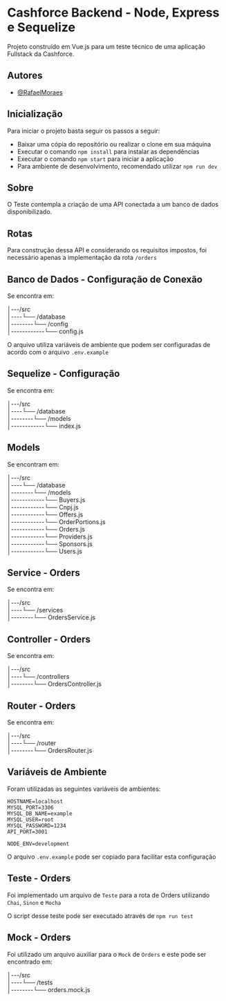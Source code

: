 
# Cashforce Backend - Node, Express e Sequelize

Projeto construído em Vue.js para um teste técnico de uma aplicação Fullstack da Cashforce.


## Autores

- [@RafaelMoraes](https://www.github.com/rafarello)


## Inicialização

Para iniciar o projeto basta seguir os passos a seguir:

- Baixar uma cópia do repositório ou realizar o clone em sua máquina
- Executar o comando `npm install` para instalar as dependências
- Executar o comando `npm start` para iniciar a aplicação
- Para ambiente de desenvolvimento, recomendado utilizar `npm run dev`

## Sobre

O Teste contempla a criação de uma API conectada a um banco de dados disponibilizado.

## Rotas

Para construção dessa API e considerando os requisitos impostos, foi necessário apenas a implementação da rota `/orders`
## Banco de Dados - Configuração de Conexão

 Se encontra em:

│---/src</br>
│----└── /database</br> 
│--------└── /config</br>
│------------└── config.js</br>

O arquivo utiliza variáveis de ambiente que podem ser configuradas de acordo com o arquivo `.env.example`

## Sequelize - Configuração

Se encontra em:

│---/src</br>
│----└── /database</br> 
│--------└── /models</br>
│------------└── index.js</br>

## Models

Se encontram em:

│---/src</br>
│----└── /database</br> 
│--------└── /models</br>
│------------└── Buyers.js</br>
│------------└── Cnpj.js</br>
│------------└── Offers.js</br>
│------------└── OrderPortions.js</br>
│------------└── Orders.js</br>
│------------└── Providers.js</br>
│------------└── Sponsors.js</br>
│------------└── Users.js</br>

## Service - Orders

Se encontra em: 

│---/src</br>
│----└── /services</br> 
│--------└── OrdersService.js</br>

## Controller - Orders

Se encontra em:

│---/src</br>
│----└── /controllers</br> 
│--------└── OrdersController.js</br>

## Router - Orders

Se encontra em:

│---/src</br>
│----└── /router</br> 
│--------└── OrdersRouter.js</br>


## Variáveis de Ambiente

Foram utilizadas as seguintes variáveis de ambientes:

```
HOSTNAME=localhost
MYSQL_PORT=3306
MYSQL_DB_NAME=example
MYSQL_USER=root
MYSQL_PASSWORD=1234
API_PORT=3001

NODE_ENV=development

```

O arquivo `.env.example` pode ser copiado para facilitar esta configuração

## Teste - Orders

Foi implementado um arquivo de `Teste` para a rota de Orders utilizando `Chai`, `Sinon` e `Mocha`

O script desse teste pode ser executado através de `npm run test`

## Mock - Orders

Foi utilizado um arquivo auxiliar para o `Mock` de `Orders` e este pode ser encontrado em:

│---/src</br>
│----└── /tests</br> 
│--------└── orders.mock.js</br>
